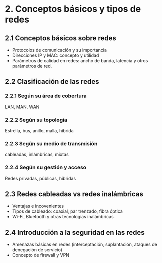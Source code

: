 # 2. Conceptos básicos y tipos de redes

## 2.1 Conceptos básicos sobre redes
- Protocolos de comunicación y su importancia
- Direcciones IP y MAC: concepto y utilidad
- Parámetros de calidad en redes: ancho de banda, latencia y otros parámetros de red.

## 2.2 Clasificación de las redes 

### 2.2.1 Según su área de cobertura
LAN, MAN, WAN

### 2.2.2 Según su topología
Estrella, bus, anillo, malla, híbrida 

### 2.2.3 Según su medio de transmisión
cableadas, inlámbricas, mixtas

### 2.2.4 Según su gestión y acceso
Redes privadas, públicas, híbridas

## 2.3 Redes cableadas vs redes inalámbricas
- Ventajas e incovenientes
- Tipos de cableado: coaxial, par trenzado, fibra óptica
- Wi-Fi, Bluetooth y otras tecnologías inalámbricas

## 2.4 Introducción a la seguridad en las redes
- Amenazas básicas en redes (interceptación, suplantación, ataques de denegación de servicio)
- Concepto de firewall y VPN
